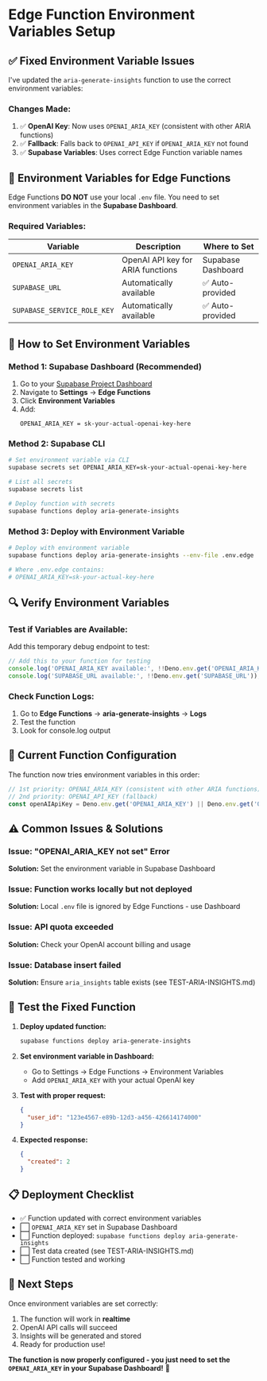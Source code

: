 # Edge Function Environment Variables Setup

## ✅ **Fixed Environment Variable Issues**

I've updated the `aria-generate-insights` function to use the correct environment variables:

### **Changes Made:**
1. ✅ **OpenAI Key**: Now uses `OPENAI_ARIA_KEY` (consistent with other ARIA functions)
2. ✅ **Fallback**: Falls back to `OPENAI_API_KEY` if `OPENAI_ARIA_KEY` not found
3. ✅ **Supabase Variables**: Uses correct Edge Function variable names

## 🔧 **Environment Variables for Edge Functions**

Edge Functions **DO NOT** use your local `.env` file. You need to set environment variables in the **Supabase Dashboard**.

### **Required Variables:**

| Variable | Description | Where to Set |
|----------|-------------|--------------|
| `OPENAI_ARIA_KEY` | OpenAI API key for ARIA functions | Supabase Dashboard |
| `SUPABASE_URL` | Automatically available | ✅ Auto-provided |
| `SUPABASE_SERVICE_ROLE_KEY` | Automatically available | ✅ Auto-provided |

## 🚀 **How to Set Environment Variables**

### **Method 1: Supabase Dashboard (Recommended)**

1. Go to your [Supabase Project Dashboard](https://supabase.com/dashboard/project/xeugyryfvilanoiethum)
2. Navigate to **Settings** → **Edge Functions**
3. Click **Environment Variables**
4. Add:
   ```
   OPENAI_ARIA_KEY = sk-your-actual-openai-key-here
   ```

### **Method 2: Supabase CLI**

```bash
# Set environment variable via CLI
supabase secrets set OPENAI_ARIA_KEY=sk-your-actual-openai-key-here

# List all secrets
supabase secrets list

# Deploy function with secrets
supabase functions deploy aria-generate-insights
```

### **Method 3: Deploy with Environment Variable**

```bash
# Deploy with environment variable
supabase functions deploy aria-generate-insights --env-file .env.edge

# Where .env.edge contains:
# OPENAI_ARIA_KEY=sk-your-actual-key-here
```

## 🔍 **Verify Environment Variables**

### **Test if Variables are Available:**

Add this temporary debug endpoint to test:

```typescript
// Add this to your function for testing
console.log('OPENAI_ARIA_KEY available:', !!Deno.env.get('OPENAI_ARIA_KEY'));
console.log('SUPABASE_URL available:', !!Deno.env.get('SUPABASE_URL'));
```

### **Check Function Logs:**

1. Go to **Edge Functions** → **aria-generate-insights** → **Logs**
2. Test the function
3. Look for console.log output

## 🎯 **Current Function Configuration**

The function now tries environment variables in this order:

```typescript
// 1st priority: OPENAI_ARIA_KEY (consistent with other ARIA functions)
// 2nd priority: OPENAI_API_KEY (fallback)
const openAIApiKey = Deno.env.get('OPENAI_ARIA_KEY') || Deno.env.get('OPENAI_API_KEY');
```

## ⚠️ **Common Issues & Solutions**

### **Issue: "OPENAI_ARIA_KEY not set" Error**
**Solution:** Set the environment variable in Supabase Dashboard

### **Issue: Function works locally but not deployed**
**Solution:** Local `.env` file is ignored by Edge Functions - use Dashboard

### **Issue: API quota exceeded**
**Solution:** Check your OpenAI account billing and usage

### **Issue: Database insert failed**
**Solution:** Ensure `aria_insights` table exists (see TEST-ARIA-INSIGHTS.md)

## 🧪 **Test the Fixed Function**

1. **Deploy updated function:**
   ```bash
   supabase functions deploy aria-generate-insights
   ```

2. **Set environment variable in Dashboard:**
   - Go to Settings → Edge Functions → Environment Variables
   - Add `OPENAI_ARIA_KEY` with your actual OpenAI key

3. **Test with proper request:**
   ```json
   {
     "user_id": "123e4567-e89b-12d3-a456-426614174000"
   }
   ```

4. **Expected response:**
   ```json
   {
     "created": 2
   }
   ```

## 📋 **Deployment Checklist**

- ✅ Function updated with correct environment variables
- ⬜ `OPENAI_ARIA_KEY` set in Supabase Dashboard
- ⬜ Function deployed: `supabase functions deploy aria-generate-insights`
- ⬜ Test data created (see TEST-ARIA-INSIGHTS.md)
- ⬜ Function tested and working

## 🎉 **Next Steps**

Once environment variables are set correctly:
1. The function will work in **realtime** 
2. OpenAI API calls will succeed
3. Insights will be generated and stored
4. Ready for production use!

**The function is now properly configured - you just need to set the `OPENAI_ARIA_KEY` in your Supabase Dashboard!** 🚀